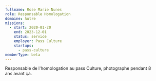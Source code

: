 ```yaml
---
fullname: Rose Marie Nunes
role: Responsable Homologation
domaine: Autre
missions:
  - start: 2020-01-20
    end: 2023-12-01
    status: service
    employer: Pass Culture
    startups:
      - pass-culture
memberType: beta
---
```

Responsable de l'homologation au pass Culture, photographe pendant 8 ans avant ça.